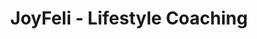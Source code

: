 ---
layout: layouts/base.njk
title: "JoyFeli - Lifestyle Coaching"
locale: "en"
pageKey: "lifestyle-coaching"
---